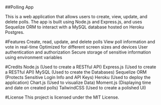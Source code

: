 ##Polling App

This is a web application that allows users to create, view, update, and delete polls. The app is built using Node.js and Express.js, and uses Sequelize ORM to interact with a MySQL database hosted on Heroku Postgres.

#Features
Create, read, update, and delete polls
View poll information and vote in real-time
Optimized for different screen sizes and devices
User authentication and authorization
Secure storage of sensitive information using environment variables

#Credits
Node.js (Used to create a RESTful API)
Express.js (Used to create a RESTful API)
MySQL (Used to create the Databases)
Sequelize ORM (Protects Sensitive Login Info and API Keys)
Heroku (Used to deploy the application)
Chart.js (Used to visualize Data)
Moment.js (Displaying time and date on created polls)
TailwindCSS (Used to create a polished UI)


#License
This project is licensed under the MIT License.